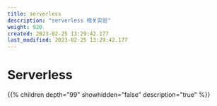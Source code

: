 ```yaml
---
title: serverless
description: "serverless 相关实验"
weight: 920
created: 2023-02-25 13:29:42.177
last_modified: 2023-02-25 13:29:42.177
---
```

# Serverless 

{{% children depth="99" showhidden="false" description="true" %}}



